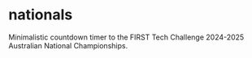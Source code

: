 # nationals
Minimalistic countdown timer to the FIRST Tech Challenge 2024-2025 Australian National Championships.

